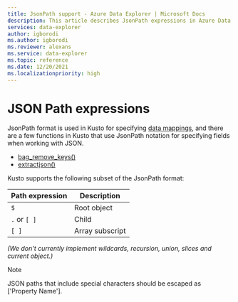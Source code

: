 ```yaml
---
title: JsonPath support - Azure Data Explorer | Microsoft Docs
description: This article describes JsonPath expressions in Azure Data Explorer.
services: data-explorer
author: igborodi
ms.author: igborodi
ms.reviewer: alexans
ms.service: data-explorer
ms.topic: reference
ms.date: 12/20/2021
ms.localizationpriority: high
---
```


# JSON Path expressions

JsonPath format is used in Kusto for specifying [data mappings](../management/mappings.md), and there are a few functions in Kusto that use JsonPath notation for specifying fields when working with JSON.

- [bag_remove_keys()](bag-remove-keys-function.md)
- [extractjson()](extractjsonfunction.md)

Kusto supports the following subset of the JsonPath format:

|Path expression|Description|
|---|---|
|`$`|Root object|
|`.` or `[ ]` | Child|
|`[ ]`|Array subscript|

*(We don't currently implement wildcards, recursion, union, slices and current object.)*

> [!NOTE]
> JSON paths that include special characters should be escaped as [\'Property Name\'].

